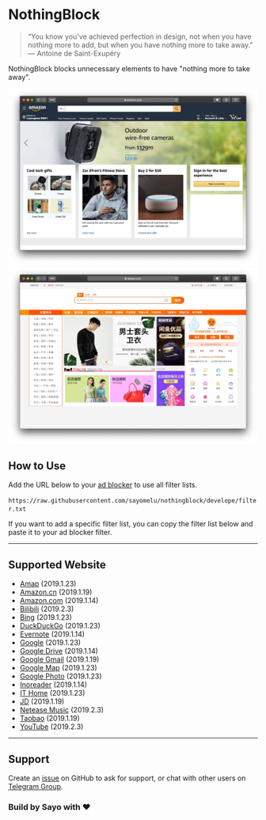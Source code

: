 # NothingBlock

> “You know you've achieved perfection in design, not when you have nothing more to add, but when you have nothing more to take away.” ― Antoine de Saint-Exupéry

NothingBlock blocks unnecessary elements to have "nothing more to take away".

![NothingBlock on Amazon.com](assets/nothingblock-on-Amazon.com.jpg)
![NothingBlock on Taobao](assets/nothingblock-on-Taobao.jpg)

## How to Use

Add the URL below to your [ad blocker](https://bing.com/search?q=ad+blocker) to use all filter lists.

`https://raw.githubusercontent.com/sayomelu/nothingblock/develope/filter.txt`

If you want to add a specific filter list, you can copy the filter list below and paste it to your ad blocker filter.

---

## Supported Website

* [Amap](filter/Amap) (2019.1.23)
* [Amazon.cn](filter/Amazon.cn) (2019.1.19)
* [Amazon.com](filter/Amazon.com) (2019.1.14)
* [Bilibili](filter/Bilibili) (2019.2.3)
* [Bing](filter/Bing) (2019.1.23)
* [DuckDuckGo](filter/DuckDuckGo) (2019.1.23)
* [Evernote](filter/Evernote) (2019.1.14)
* [Google](filter/Google) (2019.1.23)
* [Google Drive](filter/Google-Drive) (2019.1.14)
* [Google Gmail](filter/Google-Gmail) (2019.1.19)
* [Google Map](filter/Google-Map) (2019.1.23)
* [Google Photo](filter/Google-Photo) (2019.1.23)
* [Inoreader](filter/Inoreader) (2019.1.14)
* [IT Home](filter/IT-Home) (2019.1.23)
* [JD](filter/JD) (2019.1.19)
* [Netease Music](filter/Netease-Music) (2019.2.3)
* [Taobao](filter/Taobao) (2019.1.19)
* [YouTube](filter/YouTube) (2019.2.3)

---

## Support

Create an [issue](https://github.com/sayomelu/nothingblock/issues/new) on GitHub to ask for support, or chat with other users on [Telegram Group](https://t.me/nothingblock).

### Build by Sayo with ❤️